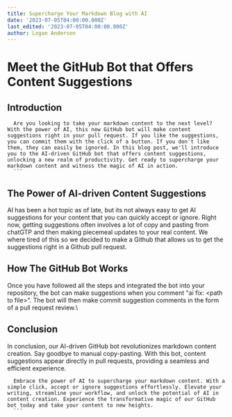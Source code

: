 ```yaml
---
title: Supercharge Your Markdown Blog with AI
date: '2023-07-05T04:00:00.000Z'
last_edited: '2023-07-05T04:00:00.000Z'
author: Logan Anderson
---
```


# Meet the GitHub Bot that Offers Content Suggestions

## Introduction

      Are you looking to take your markdown content to the next level? With the power of AI, this new GitHub bot will make content suggestions right in your pull request. If you like the suggestions, you can commit them with the click of a button. If you don't like them, they can easily be ignored. In this blog post, we'll introduce you to the AI-driven GitHub bot that offers content suggestions, unlocking a new realm of productivity. Get ready to supercharge your markdown content and witness the magic of AI in action.
      ```

## The Power of AI-driven Content Suggestions

AI has been a hot topic as of late, but its not always easy to get AI suggestions for your content that you can quickly accept or ignore. Right now, getting suggestions often  involves a lot of copy and pasting from chatGTP and then making piecemeal updates to your real content.  We where tired of this so we decided to make a Github that allows us to get the suggestions right in a Github pull request. 

## How The GitHub Bot Works

Once you have followed all the steps and integrated the bot into your repository, the bot can make suggestions when you comment "ai fix: \<path to file>". The bot will then make commit suggestion comments in the form of a pull request review.\
 

## Conclusion

In conclusion, our AI-driven GitHub bot revolutionizes markdown content creation. Say goodbye to manual copy-pasting. With this bot, content suggestions appear directly in pull requests, providing a seamless and efficient experience.

      Embrace the power of AI to supercharge your markdown content. With a simple click, accept or ignore suggestions effortlessly. Elevate your writing, streamline your workflow, and unlock the potential of AI in content creation. Experience the transformative magic of our GitHub bot today and take your content to new heights.
      ```
